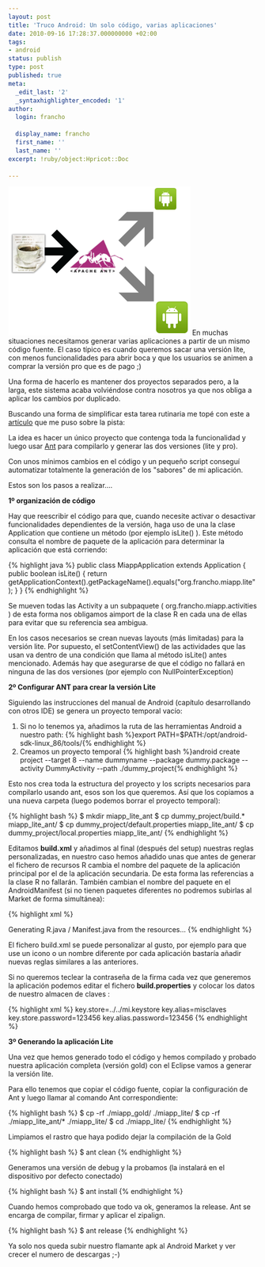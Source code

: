```yaml
---
layout: post
title: 'Truco Android: Un solo código, varias aplicaciones'
date: 2010-09-16 17:28:37.000000000 +02:00
tags:
- android
status: publish
type: post
published: true
meta:
  _edit_last: '2'
  _syntaxhighlighter_encoded: '1'
author:
  login: francho

  display_name: francho
  first_name: ''
  last_name: ''
excerpt: !ruby/object:Hpricot::Doc
  
---
```

![android_compilando_ant](/assets/android_compilando_ant.png "android_compilando_ant")
En muchas situaciones necesitamos generar varias aplicaciones a partir de un mismo código fuente. El caso típico es cuando queremos sacar una versión lite, con menos funcionalidades para abrir boca y que los usuarios se animen a comprar la versión pro que es de pago ;)

Una forma de hacerlo es mantener dos proyectos separados pero, a la larga, este sistema acaba volviéndose contra nosotros ya que nos obliga a aplicar los cambios por duplicado.

Buscando una forma de simplificar esta tarea rutinaria me topé con este a [artículo](http://blog.elsdoerfer.name/2010/04/29/android-build-multiple-versions-of-a-project/) que me puso sobre la pista:

La idea es hacer un único proyecto que contenga toda la funcionalidad y luego usar [Ant](http://ant.apache.org/) para compilarlo y generar las dos versiones (lite y pro).

Con unos mínimos cambios en el código y un pequeño script conseguí automatizar totalmente la generación de los "sabores" de mi aplicación.

Estos son los pasos a realizar....

**1º organización de código**

Hay que reescribir el código para que, cuando necesite activar o desactivar funcionalidades dependientes de la versión, haga uso de una la clase Application que contiene un método (por ejemplo isLite() ). Este método consulta el nombre de paquete de la aplicación para determinar la aplicación que está corriendo:

{% highlight java %}
public class MiappApplication extends Application {
public boolean isLite() {
return getApplicationContext().getPackageName().equals("org.francho.miapp.lite");
}
}
{% endhighlight %}

Se mueven todas las Activity a un subpaquete ( org.francho.miapp.activities ) de esta forma nos obligamos aimport de la clase R en cada una de ellas para evitar que su referencia sea ambigua.

En los casos necesarios se crean nuevas layouts (más limitadas) para la versión lite. Por supuesto, el setContentView() de las actividades que las usan va dentro de una condición que llama al método isLite() antes mencionado. Además hay que asegurarse de que el código no fallará en ninguna de las dos versiones (por ejemplo con NullPointerException)

**2º Configurar ANT para crear la versión Lite**

Siguiendo las instrucciones del manual de Android (capítulo desarrollando con otros IDE) se genera un proyecto temporal vacío:

1.  Si no lo tenemos ya, añadimos la ruta de las herramientas Android a nuestro path: {% highlight bash %}export PATH=$PATH:/opt/android-sdk-linux_86/tools/{% endhighlight %}
2.  Creamos un proyecto temporal {% highlight bash %}android create project --target 8 --name dummyname --package dummy.package --activity DummyActivity --path ./dummy_project{% endhighlight %}

Esto nos crea toda la estructura del proyecto y los scripts necesarios para compilarlo usando ant, esos son los que queremos. Así que los copiamos a una nueva carpeta (luego podemos borrar el proyecto temporal):

{% highlight bash %}
$ mkdir miapp_lite_ant
$ cp dummy_project/build.* miapp_lite_ant/
$ cp dummy_project/default.properties miapp_lite_ant/
$ cp dummy_project/local.properties miapp_lite_ant/
{% endhighlight %}

Editamos **build.xml** y añadimos al final (después del setup) nuestras reglas personalizadas, en nuestro caso hemos añadido unas que antes de generar el fichero de recursos R cambia el nombre del paquete de la aplicación principal por el de la aplicación secundaria. De esta forma las referencias a la clase R no fallarán. También cambian el nombre del paquete en el AndroidManifest (si no tienen paquetes diferentes no podremos subirlas al Market de forma simultánea):

{% highlight xml %}
<!-- Generates the R.java file for this project's resources. -->
<target name="-resource-src" depends="-dirs">
  <echo>Generating R.java / Manifest.java from the resources...</echo>

  <!-- francho -->
  <replace dir="src" includes="**/*.java" >
    <replacetoken><![CDATA[import org.francho.miapp.R]]></replacetoken>
    <replacevalue><![CDATA[import org.francho.miapp.lite.R]]></replacevalue>
  </replace>

  <replace file="AndroidManifest.xml">
    <replacetoken><![CDATA[package="org.francho.miapp"]]></replacetoken>
    <replacevalue><![CDATA[package="org.francho.miapp.lite"]]></replacevalue>
  </replace>

  <!-- -->

  <exec executable="${aapt}" failonerror="true">
    <arg value="package" />
    <arg line="${v.option}" />
    <arg value="-m" />
    <arg value="-J" />
    <arg path="${gen.absolute.dir}" />
    <arg value="-M" />
    <arg path="AndroidManifest.xml" />
    <arg value="-S" />
    <arg path="${resource.absolute.dir}" />
    <arg value="-I" />
    <arg path="${android.jar}" />

  </exec>

</target>
{% endhighlight %}

El fichero build.xml se puede personalizar al gusto, por ejemplo para que use un icono o un nombre diferente por cada aplicación bastaría añadir nuevas reglas similares a las anteriores.

Si no queremos teclear la contraseña de la firma cada vez que generemos la aplicación podemos editar el fichero **build.properties** y colocar los datos de nuestro almacen de claves :

{% highlight xml %} key.store=../../mi.keystore
key.alias=misclaves
key.store.password=123456
key.alias.password=123456
{% endhighlight %}

**3º Generando la aplicación Lite**

Una vez que hemos generado todo el código y hemos compilado y probado nuestra aplicación completa (versión gold) con el Eclipse vamos a generar la versión lite.

Para ello tenemos que copiar el código fuente, copiar la configuración de Ant y luego llamar al comando Ant correspondiente:

{% highlight bash %}
$ cp -rf ./miapp_gold/ ./miapp_lite/
$ cp -rf ./miapp_lite_ant/* ./miapp_lite/
$ cd ./miapp_lite/
{% endhighlight %}

Limpiamos el rastro que haya podido dejar la compilación de la Gold

{% highlight bash %}
$ ant clean
{% endhighlight %}

Generamos una versión de debug y la probamos (la instalará en el dispositivo por defecto conectado)

{% highlight bash %}
$ ant install
{% endhighlight %}

Cuando hemos comprobado que todo va ok, generamos la release. Ant se encarga de compilar, firmar y aplicar el zipalign.

{% highlight bash %}
$ ant release
{% endhighlight %}

Ya solo nos queda subir nuestro flamante apk al Android Market y ver crecer el numero de descargas ;-)

